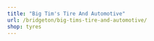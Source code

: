 ```yaml
---
title: "Big Tim's Tire And Automotive"
url: /bridgeton/big-tims-tire-and-automotive/
shop: tyres
---
```

